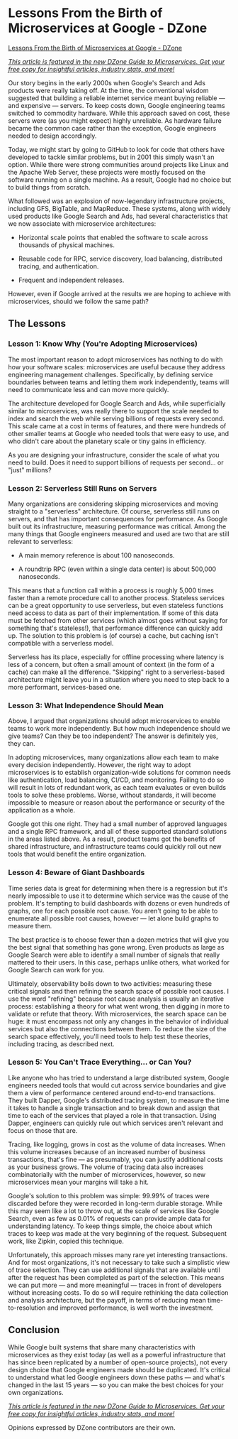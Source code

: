 # Lessons From the Birth of Microservices at Google - DZone
[Lessons From the Birth of Microservices at Google - DZone](https://dzone.com/articles/lessons-from-the-birth-of-microservices-at-google) 

 _[This article is featured in the new DZone Guide to Microservices. Get your free copy for insightful articles, industry stats, and more!](https://dzone.com/guides/microservices-3)_

Our story begins in the early 2000s when Google's Search and Ads products were really taking off. At the time, the conventional wisdom suggested that building a reliable internet service meant buying reliable — and expensive — servers. To keep costs down, Google engineering teams switched to commodity hardware. While this approach saved on cost, these servers were (as you might expect) highly unreliable. As hardware failure became the common case rather than the exception, Google engineers needed to design accordingly.

Today, we might start by going to GitHub to look for code that others have developed to tackle similar problems, but in 2001 this simply wasn't an option. While there were strong communities around projects like Linux and the Apache Web Server, these projects were mostly focused on the software running on a single machine. As a result, Google had no choice but to build things from scratch.

What followed was an explosion of now-legendary infrastructure projects, including GFS, BigTable, and MapReduce. These systems, along with widely used products like Google Search and Ads, had several characteristics that we now associate with microservice architectures:

*   Horizontal scale points that enabled the software to scale across thousands of physical machines.
    
*   Reusable code for RPC, service discovery, load balancing, distributed tracing, and authentication.
    
*   Frequent and independent releases.
    

However, even if Google arrived at the results we are hoping to achieve with microservices, should we follow the same path?

The Lessons
-----------

### Lesson 1: Know Why (You're Adopting Microservices)

The most important reason to adopt microservices has nothing to do with how your software scales: microservices are useful because they address engineering management challenges. Specifically, by defining service boundaries between teams and letting them work independently, teams will need to communicate less and can move more quickly.

The architecture developed for Google Search and Ads, while superficially similar to microservices, was really there to support the scale needed to index and search the web while serving billions of requests every second. This scale came at a cost in terms of features, and there were hundreds of other smaller teams at Google who needed tools that were easy to use, and who didn't care about the planetary scale or tiny gains in efficiency.

As you are designing your infrastructure, consider the scale of what you need to build. Does it need to support billions of requests per second... or "just" millions?

### Lesson 2: Serverless Still Runs on Servers

Many organizations are considering skipping microservices and moving straight to a "serverless" architecture. Of course, serverless still runs on servers, and that has important consequences for performance. As Google built out its infrastructure, measuring performance was critical. Among the many things that Google engineers measured and used are two that are still relevant to serverless:

*   A main memory reference is about 100 nanoseconds.
    
*   A roundtrip RPC (even within a single data center) is about 500,000 nanoseconds.
    

This means that a function call within a process is roughly 5,000 times faster than a remote procedure call to another process. Stateless services can be a great opportunity to use serverless, but even stateless functions need access to data as part of their implementation. If some of this data must be fetched from other services (which almost goes without saying for something that's stateless!), that performance difference can quickly add up. The solution to this problem is (of course) a cache, but caching isn't compatible with a serverless model.

Serverless has its place, especially for offline processing where latency is less of a concern, but often a small amount of context (in the form of a cache) can make all the difference. "Skipping" right to a serverless-based architecture might leave you in a situation where you need to step back to a more performant, services-based one. 

### Lesson 3: What Independence Should Mean

Above, I argued that organizations should adopt microservices to enable teams to work more independently. But how much independence should we give teams? Can they be too independent? The answer is definitely yes, they can.

In adopting microservices, many organizations allow each team to make every decision independently. However, the right way to adopt microservices is to establish organization-wide solutions for common needs like authentication, load balancing, CI/CD, and monitoring. Failing to do so will result in lots of redundant work, as each team evaluates or even builds tools to solve these problems. Worse, without standards, it will become impossible to measure or reason about the performance or security of the application as a whole.

Google got this one right. They had a small number of approved languages and a single RPC framework, and all of these supported standard solutions in the areas listed above. As a result, product teams got the benefits of shared infrastructure, and infrastructure teams could quickly roll out new tools that would benefit the entire organization.

### Lesson 4: Beware of Giant Dashboards

Time series data is great for determining when there is a regression but it's nearly impossible to use it to determine which service was the cause of the problem. It's tempting to build dashboards with dozens or even hundreds of graphs, one for each possible root cause. You aren't going to be able to enumerate all possible root causes, however — let alone build graphs to measure them.

The best practice is to choose fewer than a dozen metrics that will give you the best signal that something has gone wrong. Even products as large as Google Search were able to identify a small number of signals that really mattered to their users. In this case, perhaps unlike others, what worked for Google Search can work for you.

Ultimately, observability boils down to two activities: measuring these critical signals and then refining the search space of possible root causes. I use the word "refining" because root cause analysis is usually an iterative process: establishing a theory for what went wrong, then digging in more to validate or refute that theory. With microservices, the search space can be huge: it must encompass not only any changes in the behavior of individual services but also the connections between them. To reduce the size of the search space effectively, you'll need tools to help test these theories, including tracing, as described next.

### Lesson 5: You Can't Trace Everything... or Can You?

Like anyone who has tried to understand a large distributed system, Google engineers needed tools that would cut across service boundaries and give them a view of performance centered around end-to-end transactions. They built Dapper, Google's distributed tracing system, to measure the time it takes to handle a single transaction and to break down and assign that time to each of the services that played a role in that transaction. Using Dapper, engineers can quickly rule out which services aren't relevant and focus on those that are.

Tracing, like logging, grows in cost as the volume of data increases. When this volume increases because of an increased number of business transactions, that's fine — as presumably, you can justify additional costs as your business grows. The volume of tracing data also increases combinatorially with the number of microservices, however, so new microservices mean your margins will take a hit.

Google's solution to this problem was simple: 99.99% of traces were discarded before they were recorded in long-term durable storage. While this may seem like a lot to throw out, at the scale of services like Google Search, even as few as 0.01% of requests can provide ample data for understanding latency. To keep things simple, the choice about which traces to keep was made at the very beginning of the request. Subsequent work, like Zipkin, copied this technique.

Unfortunately, this approach misses many rare yet interesting transactions. And for most organizations, it's not necessary to take such a simplistic view of trace selection. They can use additional signals that are available until after the request has been completed as part of the selection. This means we can put more — and more meaningful — traces in front of developers without increasing costs. To do so will require rethinking the data collection and analysis architecture, but the payoff, in terms of reducing mean time-to-resolution and improved performance, is well worth the investment.

Conclusion
----------

While Google built systems that share many characteristics with microservices as they exist today (as well as a powerful infrastructure that has since been replicated by a number of open-source projects), not every design choice that Google engineers made should be duplicated. It's critical to understand what led Google engineers down these paths — and what's changed in the last 15 years — so you can make the best choices for your own organizations.

_[This article is featured in the new DZone Guide to Microservices. Get your free copy for insightful articles, industry stats, and more!](https://dzone.com/guides/microservices-3)_

Opinions expressed by DZone contributors are their own.